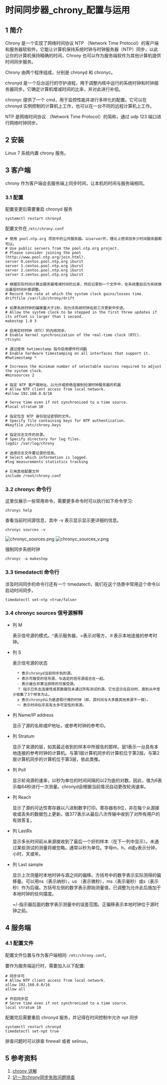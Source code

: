# 时间同步器_chrony_配置与运用

## 1 简介

Chrony 是一个实现了网络时间协议 NTP （Network Time Protocol）的客户端和服务器软软件。它能让计算机保持系统时钟与时钟服务器（NTP）同步，以此让你的计算机保持精确的时间，Chrony 也可以作为服务端软件为其他计算机提供时间同步服务。

Chrony 由两个程序组成，分别是 chronyd 和 chronyc。

chronyd 是一个后台运行的守护进程，用于调整内核中运行的系统时钟和时钟服务器同步。它确定计算机增减时间的比率，并对此进行补偿。

chronyc 提供了一个 cmd，用于监控性能并进行多样化的配置。它可以在 chronyd 实例控制的计算机上工作，也可以在一台不同的远程计算机上工作。

NTP 是网络时间协议 （Network Time Protocol）的简称，通过 udp 123 端口进行网络时钟同步。

## 2 安装

Linux 7 系统内置 chrony 服务。

## 3 客户端

chrony 作为客户端会去服务端上同步时间，让本机的时间与服务端相同。

### 3.1 配置

配置变更后需要重启 chronyd 服务

```shell
systemctl restart chronyd 
```

配置文件在 `/etc/chrony.conf`

```shell
# 使用 pool.ntp.org 项目中的公共服务器。以server开，理论上想添加多少时间服务器都可以。
# Use public servers from the pool.ntp.org project.
# Please consider joining the pool (http://www.pool.ntp.org/join.html).
server 0.centos.pool.ntp.org iburst
server 1.centos.pool.ntp.org iburst
server 2.centos.pool.ntp.org iburst
server 3.centos.pool.ntp.org iburst

# 根据实际时间计算出服务器增减时间的比率，然后记录到一个文件中，在系统重启后为系统做出最佳时间补偿调整。
# Record the rate at which the system clock gains/losses time.
driftfile /var/lib/chrony/drift

# 如果系统时钟的偏移量大于1秒，则允许系统时钟在前三次更新中步进。
# Allow the system clock to be stepped in the first three updates if its offset is larger than 1 second.
makestep 1.0 3

# 启用实时时钟（RTC）的内核同步。
# Enable kernel synchronization of the real-time clock (RTC).
rtcsync

# 通过使用 hwtimestamp 指令启用硬件时间戳
# Enable hardware timestamping on all interfaces that support it.
#hwtimestamp *

# Increase the minimum number of selectable sources required to adjust the system clock.
#minsources 2

# 指定 NTP 客户端地址，以允许或拒绝连接到扮演时钟服务器的机器
# Allow NTP client access from local network.
#allow 192.168.0.0/16

# Serve time even if not synchronized to a time source.
#local stratum 10

# 指定包含 NTP 身份验证密钥的文件。
# Specify file containing keys for NTP authentication.
#keyfile /etc/chrony.keys

# 指定日志文件的目录。
# Specify directory for log files.
logdir /var/log/chrony

# 选择日志文件要记录的信息。
# Select which information is logged.
#log measurements statistics tracking

# 引用其他配置文件
include /root/chrony.conf
```

### 3.2 chronyc 命令行

这里仅展示一些常用命令，需要更多命令时可以执行如下命令学习:

```shell
chronyc help
```

查看当前时间源信息，其中 -v 表示显示显示更详细的信息。

```shell
chronyc sources -v
```

![chronyc_sources.png](../../assets/chronyc_sources.png)
![chronyc_sources_v.png](../../assets/chronyc_sources_v.png)

强制同步系统时钟

```shell
chronyc -a makestep
```

### 3.3 timedatectl 命令行

涉及时间同步的命令行还有一个 timedatectl，我们在这个场景中常用这个命令以启动时间同步。

```shell
timedatectl set-ntp <true/false>
```

### 3.4 chronyc sources 信号源解释

- 列 M

  表示信号源的模式。^表示服务器，=表示对等方，＃表示本地连接的参考时钟。
- 列 S

  表示信号源的状态

        * 表示chronyd当前同步到的源。
        + 表示可接受的信号源，与选定的信号源组合在一起。
        - 表示被合并算法排除的可接受源。
        ？ 指示已失去连接性或其数据包未通过所有测试的源。它也显示在启动时，直到从中至少收集了3个样本为止。
        x 表示chronyd认为是虚假行情的时钟（即，其时间与大多数其他来源不一致）。
        〜 表示时间似乎具有太多可变性的来源。
- 列 Name/IP address

  显示了源的名称或IP地址，或参考时钟的参考ID。
- 列 Stratum

  显示了来源的层，如其最近收到的样本中所报告的那样。层1表示一台具有本地连接的参考时钟的计算机。与第1层计算机同步的计算机位于第2层。与第2层计算机同步的计算机位于第3层，依此类推。
- 列 Poll

  显示轮询源的速率，以秒为单位的时间间隔的以2为底的对数。因此，值为6表示每64秒进行一次测量。chronyd会根据当前情况自动更改轮询速率。
- 列 Reach

  显示了源的可达性寄存器以八进制数字打印。寄存器有8位，并在每个从源接收或丢失的数据包上更新。值377表示从最后八次传输中收到了对所有用户的有效答复。
- 列 LastRx

  显示多长时间前从来源接收到了最后一个好的样本（在下一列中显示）。未通过某些测试的测量将被忽略。通常以秒为单位。字母m，h，d或y表示分钟，小时，天或年。
- 列 Last sample

  显示上次测量时本地时钟与源之间的偏移。方括号中的数字表示实际测得的偏移量。可以用ns（表示纳秒），us （表示微秒），ms（表示毫秒）或s（表示秒）作为后缀。方括号左侧的数字表示原始测量值，已调整为允许此后施加于本地时钟的任何摆度。

  +/-指示器后面的数字表示测量中的误差范围。正偏移表示本地时钟位于源时钟之前。

## 4 服务端

### 4.1 配置文件

配置文件位置与作为客户端相同: `/etc/chrony.conf`。

要作为服务端运行时，需要加入以下配置:

```shell
# 同步许可
# Allow NTP client access from local network.
allow 192.168.0.0/16
allow all

# 开启同步层
# Serve time even if not synchronized to a time source.
local stratum 10
```

配置完后需要重启 chronyd 服务，并记得在时间控制中允许 npt 同步

```shell
systemctl restart chronyd
timedatectl set-npt true
```

排查问题时可以排查 firewall 或者 selinux。

## 5 参考资料

1. [chrony 详解](https://www.cnblogs.com/my-show-time/p/14658895.html)
2. [记一次chrony同步失败问题排查](https://www.likecs.com/show-402248.html#sc=252)
